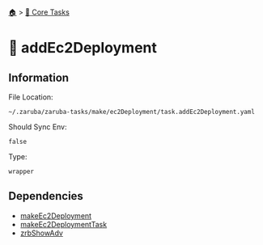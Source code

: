 <!--startTocHeader-->
[🏠](../README.md) > [🥝 Core Tasks](README.md)
# 📙 addEc2Deployment
<!--endTocHeader-->

## Information

File Location:

    ~/.zaruba/zaruba-tasks/make/ec2Deployment/task.addEc2Deployment.yaml

Should Sync Env:

    false

Type:

    wrapper


## Dependencies

* [makeEc2Deployment](make-ec2-deployment.md)
* [makeEc2DeploymentTask](make-ec2-deployment-task.md)
* [zrbShowAdv](zrb-show-adv.md)
<!--startTocSubtopic-->

<!--endTocSubtopic-->